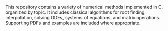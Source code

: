 This repository contains a variety of numerical methods implemented in C, organized by topic. It includes classical algorithms for root finding, interpolation, solving ODEs, systems of equations, and matrix operations. Supporting PDFs and examples are included where appropriate.

